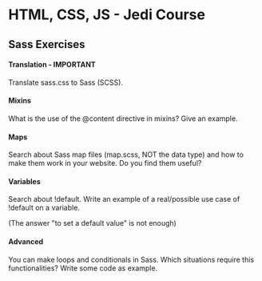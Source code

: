 # HTML, CSS, JS - Jedi Course
## Sass Exercises

#### Translation - IMPORTANT

Translate sass.css to Sass (SCSS).

#### Mixins

What is the use of the @content directive in mixins? Give an example.

#### Maps

Search about Sass map files (map.scss, NOT the data type) and how to make them work in your website. Do you find them useful?

#### Variables

Search about !default. Write an example of a real/possible use case of !default on a variable. 

(The answer "to set a default value" is not enough)


#### Advanced

You can make loops and conditionals in Sass. Which situations require this functionalities? Write some code as example.

